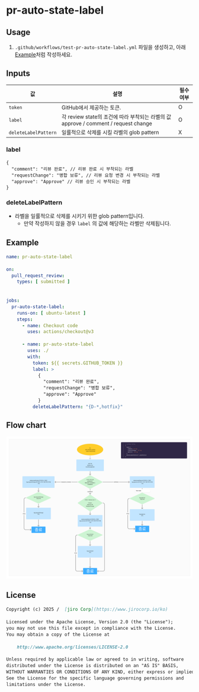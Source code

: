 # pr-auto-state-label

## Usage

1. `.github/workflows/test-pr-auto-state-label.yml` 파일을 생성하고, 아래 [Example](#example)처럼 작성하세요.

## Inputs

| 값                    | 설명                                                                   | 필수여부 |
|----------------------|----------------------------------------------------------------------|------|
| `token`              | GitHub에서 제공하는 토큰.                                                    | O    |
| `label`              | 각 review state의 조건에 따라 부착되는 라벨의 값 approve / comment / request change | O    |
| `deleteLabelPattern` | 일률적으로 삭제를 시킬 라벨의 glob pattern                                        | X    |

### label

```
{
  "comment": "리뷰 완료", // 리뷰 완료 시 부착되는 라벨
  "requestChange": "병합 보류", // 리뷰 요청 변경 시 부착되는 라벨
  "approve": "Approve" // 리뷰 승인 시 부착되는 라벨
}
```

### deleteLabelPattern

- 라벨을 일률적으로 삭제를 시키기 위한 glob pattern입니다.
  - 만약 작성하지 않을 경우 `label` 의 값에 해당하는 라벨만 삭제됩니다.

## Example

```yml
name: pr-auto-state-label

on:
  pull_request_review:
    types: [ submitted ]


jobs:
  pr-auto-state-label:
    runs-on: [ ubuntu-latest ]
    steps:
      - name: Checkout code
        uses: actions/checkout@v3

      - name: pr-auto-state-label
        uses: ./
        with:
          token: ${{ secrets.GITHUB_TOKEN }}
          label: >
            { 
              "comment": "리뷰 완료",
              "requestChange": "병합 보류",
              "approve": "Approve"
            }
          deleteLabelPattern: "{D-*,hotfix}"
```

## Flow chart
![img.png](flowchart.png)

## License

```markdown
Copyright (c) 2025 /  [jiro Corp](https://www.jirocorp.io/ko)

Licensed under the Apache License, Version 2.0 (the "License");  
you may not use this file except in compliance with the License.  
You may obtain a copy of the License at

    http://www.apache.org/licenses/LICENSE-2.0  

Unless required by applicable law or agreed to in writing, software  
distributed under the License is distributed on an "AS IS" BASIS,  
WITHOUT WARRANTIES OR CONDITIONS OF ANY KIND, either express or implied.  
See the License for the specific language governing permissions and  
limitations under the License.

```
